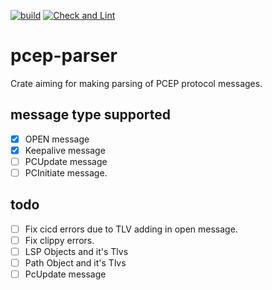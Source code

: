 [![build](https://github.com/saurabh10041998/pcep-parser/actions/workflows/rust.yml/badge.svg)](https://github.com/saurabh10041998/pcep-parser/actions/workflows/rust.yml) [![Check and Lint](https://github.com/saurabh10041998/pcep-parser/actions/workflows/check-and-lint.yml/badge.svg)](https://github.com/saurabh10041998/pcep-parser/actions/workflows/check-and-lint.yml)  
# pcep-parser
Crate aiming for making parsing of PCEP protocol messages.

## message type supported
- [x] OPEN message
- [x] Keepalive message
- [ ] PCUpdate message
- [ ] PCInitiate message. 

## todo
- [ ] Fix cicd errors due to TLV adding in open message.
- [ ] Fix clippy errors.
- [ ] LSP Objects and it's Tlvs
- [ ] Path Object and it's Tlvs
- [ ] PcUpdate message
